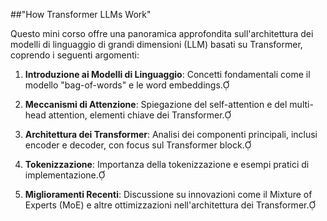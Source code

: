 ##"How Transformer LLMs Work"

Questo mini corso offre una panoramica approfondita sull'architettura dei modelli di linguaggio di grandi dimensioni (LLM) basati su Transformer, coprendo i seguenti argomenti:

1. **Introduzione ai Modelli di Linguaggio**: Concetti fondamentali come il modello "bag-of-words" e le word embeddings.

2. **Meccanismi di Attenzione**: Spiegazione del self-attention e del multi-head attention, elementi chiave dei Transformer.

3. **Architettura dei Transformer**: Analisi dei componenti principali, inclusi encoder e decoder, con focus sul Transformer block.

4. **Tokenizzazione**: Importanza della tokenizzazione e esempi pratici di implementazione.

5. **Miglioramenti Recenti**: Discussione su innovazioni come il Mixture of Experts (MoE) e altre ottimizzazioni nell'architettura dei Transformer.
